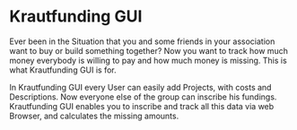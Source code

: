 Krautfunding GUI
================

Ever been in the Situation that you and some friends in your association
want to buy or build something together?
Now you want to track how much money everybody is willing to pay and how much
money is missing. 
This is what Krautfunding GUI is for.

In Krautfunding GUI every User can easily add Projects, with costs and Descriptions.
Now everyone else of the group can inscribe his fundings.
Krautfunding GUI enables you to inscribe and track all this data via web Browser, 
and calculates the missing amounts.

